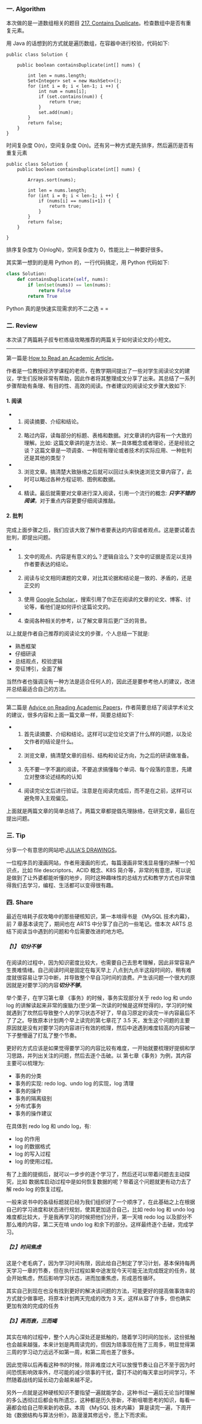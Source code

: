 ### 一. Algorithm

本次做的是一道数组相关的题目 [217. Contains Duplicate](https://leetcode.com/problems/contains-duplicate/)。检查数组中是否有重复元素。

用 Java 的话想到的方式就是遍历数组，在容器中进行校验，代码如下:

```
public class Solution {

    public boolean containsDuplicate(int[] nums) {

        int len = nums.length;
        Set<Integer> set = new HashSet<>();
        for (int i = 0; i < len-1; i ++) {
            int num = nums[i];
            if (set.contains(num)) {
                return true;
            }
            set.add(num);
        }
        return false;
    }
}

```

时间复杂度 O(n)，空间复杂度 O(n)。还有另一种方式是先排序，然后遍历是否有重复元素

```
public class Solution {
    public boolean containsDuplicate(int[] nums) {

        Arrays.sort(nums);

        int len = nums.length;
        for (int i = 0; i < len-1; i ++) {
            if (nums[i] == nums[i+1]) {
                return true;
            }
        }
        return false;
    }

}
```

排序复杂度为 O(nlogN)，空间复杂度为 0，性能比上一种要好很多。

其实第一想到的是用 Python 的，一行代码搞定，用 Python 代码如下:

```Python
class Solution:
    def containsDuplicate(self, nums):
        if len(set(nums)) == len(nums):
            return False
        return True
```

Python 真的是快速实现需求的不二之选 = = 


### 二. Review

本次读了两篇耗子叔专栏练级攻略推荐的两篇关于如何读论文的小短文。

---
第一篇是:[How to Read an Academic Article](https://organizationsandmarkets.com/2010/08/31/how-to-read-an-academic-article/)。

作者是一位教授经济学课程的老师，在教学期间提出了一些对学生阅读论文的建议，学生们反映非常有帮助，因此作者将其整理成文分享了出来。其总结了一系列步骤帮助有条理、有目的性、高效的阅读。作者建议的阅读论文步骤大致如下:


#### 1. 阅读

- 1. 阅读摘要、介绍和结论。
- 2. 略过内容，读每部分的标题、表格和数据。对文章讲的内容有一个大致的理解。比如: 这篇文章讲的是方法论、某一具体概念或者理论，还是经验之谈？这篇文章是一项调查、一种现有理论或者技术的实际应用、一种批判还是其他的类型？
- 3. 浏览文章。搞清楚大致脉络之后就可以回过头来快速浏览文章内容了，此时可以略过各种方程证明、图例和数据。
- 4. 精读。最后就需要对文章进行深入阅读，引用一个流行的概念: ***只字不错的阅读***，对于重点内容更要仔细阅读推敲。

#### 2. 批判

完成上面步骤之后，我们应该大致了解作者要表达的内容或者观点。这是要试着去批判，即提出问题。

- 1. 文中的观点、内容是有意义的么？逻辑自洽么？文中的证据是否足以支持作者要表达的结论。
- 2. 阅读与论文相同课题的文章，对比其论据和结论是一致的、矛盾的，还是正交的
- 3. 使用 [Google Scholar,](https://scholar.google.com/)，搜索引用了你正在阅读的文章的论文、博客、讨论等，看他们是如何评价这篇论文的。
- 4. 查阅各种相关的参考，以了解文章背后更广泛的背景。

以上就是作者自己推荐的阅读论文的步骤，个人总结一下就是:

- 熟悉框架
- 仔细研读
- 总结观点，校验逻辑
- 旁征博引，全面了解

当然作者也强调没有一种方法是适合任何人的，因此还是要参考他人的建议，改进并总结最适合自己的方法。

---

第二篇是 [Advice on Reading Academic Papers](https://www.cc.gatech.edu/~akmassey/posts/2012-02-15-advice-on-reading-academic-papers.html)，作者简要总结了阅读学术论文的建议，很多内容和上面一篇文章一样，简要总结如下:

- 1. 首先读摘要、介绍和结论。这样可以定位论文讲了什么样的问题，以及论文作者的结论是什么。
- 2. 浏览文章，搞清楚文章的目标、结构和论证方向，为之后的研读做准备。
- 3. 先不要一字不漏的阅读，不要追求搞懂每个单词、每个段落的意思，先建立对整体论述结构的认知
- 4. 阅读完论文后进行验证。注意是在阅读完成后，而不是在之前，这样可以避免带入主观偏见。

上面就是两篇文章的简单总结了。两篇文章都提倡先理脉络，在研究文章，最后在提出问题。


### 三. Tip

分享一个有意思的网站吧:[JULIA'S DRAWINGS](https://drawings.jvns.ca/)。

一位程序员的漫画网站，作者用漫画的形式，每篇漫画非常浅显易懂的讲解一个知识点，比如 file descriptors、ACID 概念、K8S 简介等，非常的有意思，可以说是做到了让外婆都能听懂的地步，同时这种趣味性的总结方式和教学方式也非常值得我们去学习，编程、生活都可以变得很有趣。

### 四. Share

最近在啃耗子叔攻略中的那些硬核知识，第一本啃得书是 《MySQL 技术内幕》，前 7 章基本读完了，期间也在 ARTS 中分享了自己的一些笔记。借本次 ARTS 总结下阅读当中遇到的问题和今后需要改进的地方吧。

##### 【1】 切分不够

在阅读的过程中，因为知识密度比较大，也需要自己去思考理解，因此非常容易产生畏难情绪。自己阅读时间是固定在每天早上 八点到九点半这段时间的，稍有难度就很容易让学习中断，并导致整个早自习时间的浪费。产生该问题一个很大的原因就是对要学习的内容***切分不够***。

举个栗子，在学习第七章 《事务》的时候，事务实现部分关于 redo log 和 undo log 的讲解读起来非常的废脑力(至少第一次读的时候是这样觉得的)，学习的时候就遇到了坎然后导致整个人的学习状态不好了，早自习原定的读完一半内容最后不了了之。导致原本计划两个早上读完的第七章花了 3.5 天，发生这个问题的主要原因就是没有对要学习的内容进行有效的梳理，然后中途遇到难度较高的内容被一下子整懵逼了打乱了整个节奏。

更好的方式应该是如果觉得要学习的内容比较有难度，一开始就要梳理好提纲和学习思路，并列出关注的问题，然后去逐个击破。以 第七章《事务》为例，其内容主要可以梳理为:

- 事务的分类
- 事务的实现: redo log、undo log 的实现，log 清理
- 事务的操作
- 事务的隔离级别
- 分布式事务
- 事务的操作建议

在具体到 redo log 和 undo log，有:
- log 的作用
- log 的数据格式
- log 的写入过程
- log 的使用过程。

有了上面的提纲后，就可以一步步的逐个学习了，然后还可以带着问题去主动探究，比如 数据库启动过程中是如何恢复数据的呢？带着这个问题就更有动力去了解 redo log 的恢复过程。

一般来说书中的各级标题就已经为我们组织好了一个顺序了，在此基础之上在根据自己的学习进度和状态进行规划，使其更加适合自己，比如 redo log 和 undo log 难度都比较大，于是我再学习的时候把他们分开，第一天啃 redo log 以及部分不那么难的内容，第二天在啃 undo log 和余下的部分。这样最终逐个击破，完成学习。

##### 【2】时间焦虑

这是个老毛病了，因为学习时间有限，因此给自己制定了学习计划，基本保持每两天学习一章的节奏，但在执行过程如果中途发现今天可能无法完成既定的任务，就会开始焦虑，然后影响学习状态，进而加重焦虑，形成恶性循环。

其实自己到现在也没有找到更好的解决该问题的方法，可能更好的提高做事效率的方式就少做事吧，将原本计划两天完成的改为 3 天，这样从容了许多，但也确实更加有效的完成的任务

##### 【3】再而衰，三而竭

其实在啃的过程中，整个人内心深处还是抵触的，随着学习时间的加长，这份抵触也会越来越强，本来计划是两周读完的，但因为琐事现在拖了三周多，明显觉得第三周的学习动力远远不如第一周，和第二周也差了很多。

因此觉得以后再看这种书的时候，除非难度过大可以放慢节奏让自己不至于因为时间恐慌影响效率外，尽可能的减少琐事的干扰，雷打不动的每天拿出时间学习，不然随着战线的延长动力会越来越不足。

另外一点就是这种硬核知识不要指望一遍就能学会，这种书过一遍后无论当时理解的多么透彻过后都会有所遗忘，这种都是历久弥新，不断咀嚼思考的知识，每看一遍都会给自己带来新的收获。本周 《MySQL 技术内幕》 算是读完一遍，下周开始《数据结构与算法分析》，路漫漫其修远兮，愿上下而求索。


